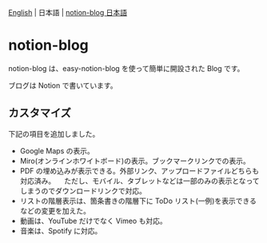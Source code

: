 [English](README.md) | 日本語 | [notion-blog 日本語](README.ja+.md)

# notion-blog

notion-blog は、easy-notion-blog を使って簡単に開設された Blog です。

ブログは Notion で書いています。

## カスタマイズ

下記の項目を追加しました。

- Google Maps の表示。
- Miro(オンラインホワイトボード)の表示。ブックマークリンクでの表示。
- PDF の埋め込みが表示できる。外部リンク、アップロードファイルどちらも対応済み。
  　ただし、モバイル、タブレットなどは一部のみの表示となってしまうのでダウンロードリンクで対応。
- リストの階層表示は、箇条書きの階層下に ToDo リスト(一例)を表示できるなどの変更を加えた。
- 動画は、YouTube だけでなく Vimeo も対応。
- 音楽は、Spotify に対応。
